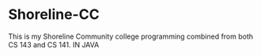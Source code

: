 # Shoreline-CC

This is my Shoreline Community college programming combined from both CS 143 and CS 141. IN JAVA
